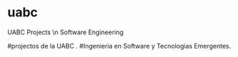 # uabc

UABC Projects \n
Software Engineering

#projectos de la UABC .
#Ingenieria en Software y Tecnologias Emergentes.
